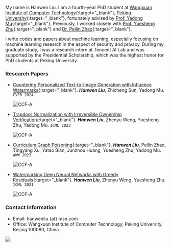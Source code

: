 My name is Hanwen Liu. I am a fourth-year PhD student at [Wangxuan Institute of Computer Technology](https://www.wict.pku.edu.cn){:target="_blank"}, [Peking University](https://www.pku.edu.cn){:target="_blank"}, fortunately advised by [Prof. Yadong Mu](http://www.muyadong.com/){:target="_blank"}. Previously, I worked closely with [Prof. Yuesheng Zhu](https://scholar.google.com/citations?user=HBp_nuAAAAAJ&hl=zh-CN/){:target="_blank"} and [Dr. Peilin Zhao](https://peilinzhao.github.io/){:target="_blank"}. 

I write codes and papers about machine learning, especially focusing on machine learning research in the aspect of security and privacy. During my graduate study, I was a research intern at Tencent AI Lab and was supported by the Presidential Scholarship, which was the highest honor for PhD students at Peking University. 

### Research Papers
- [Countering Personalized Text-to-Image Generation with Influence Watermarks](https://hanwenliu.com){:target="_blank"}. ***Hanwen Liu***, Zhicheng Sun, Yadong Mu. `CVPR 2024`

  ![CCF-A](https://img.shields.io/badge/CCF--A-CONFERENCE-blue?style=flat-square)

- [Trapdoor Normalization with Irreversible Ownership Verification](https://proceedings.mlr.press/v202/liu23an.html){:target="_blank"}. ***Hanwen Liu***, Zhenyu Weng, Yuesheng Zhu, Yadong Mu. `ICML 2023`

  ![CCF-A](https://img.shields.io/badge/CCF--A-CONFERENCE-blue?style=flat-square)

- [Curriculum Graph Poisoning](https://dl.acm.org/doi/10.1145/3543507.3583211){:target="_blank"}. ***Hanwen Liu***, Peilin Zhao, Tingyang Xu, Yatao Bian, Junzhou Huang, Yuesheng Zhu, Yadong Mu. `WWW 2023`

  ![CCF-A](https://img.shields.io/badge/CCF--A-CONFERENCE-blue?style=flat-square)
 
- [Watermarking Deep Neural Networks with Greedy Residuals](https://proceedings.mlr.press/v139/liu21x.html){:target="_blank"}. ***Hanwen Liu***, Zhenyu Weng, Yuesheng Zhu. `ICML 2021`
  
  ![CCF-A](https://img.shields.io/badge/CCF--A-CONFERENCE-blue?style=flat-square)

### Contact Information
- Email: hanwenliu {at} msn.com
- Office: Wangxuan Institute of Computer Technology, Peking University, Beijing 100080, China



![](https://img.shields.io/github/last-commit/eil/eil.github.io?style=for-the-badge&color=blue)
